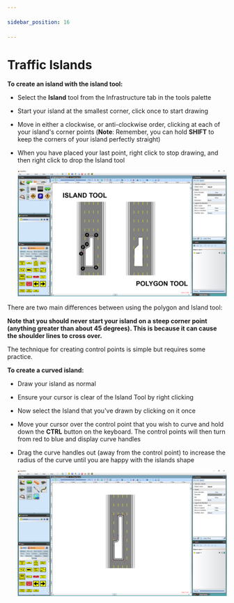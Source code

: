 ```yaml
---

sidebar_position: 16

---
```

# Traffic Islands 

**To create an island with the island tool:**

 - Select the **Island** tool from the Infrastructure tab in the tools palette
 - Start your island at the smallest corner, click once to start drawing
 - Move in either a clockwise, or anti-clockwise order, clicking at each of your island's corner points (**Note**: Remember, you can hold **SHIFT** to keep the corners of your island perfectly straight)
 - When you have placed your last point, right click to stop drawing, and then right click to drop the Island tool

    ![The_Island_Tool_verses_Polygon_Tool](./assets/The_Island_Tool_verses_Polygon_Tool.png)

There are two main differences between using the polygon and Island tool:

**Note that you should never start your island on a steep corner point (anything greater than about 45 degrees). This is because it can cause the shoulder lines to cross over.**

The technique for creating control points is simple but requires some practice.

**To create a curved island:**

 - Draw your island as normal
 - Ensure your cursor is clear of the Island Tool by right clicking
 - Now select the Island that you've drawn by clicking on it once
 - Move your cursor over the control point that you wish to curve and hold down the **CTRL** button on the keyboard. The control points will then turn from red to blue and display curve handles
 - Drag the curve handles out (away from the control point) to increase the radius of the curve until you are happy with the islands shape

    ![Curving_Island](./assets/Curving_Island.png)
